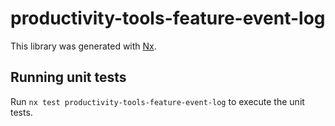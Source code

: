 # productivity-tools-feature-event-log

This library was generated with [Nx](https://nx.dev).

## Running unit tests

Run `nx test productivity-tools-feature-event-log` to execute the unit tests.
